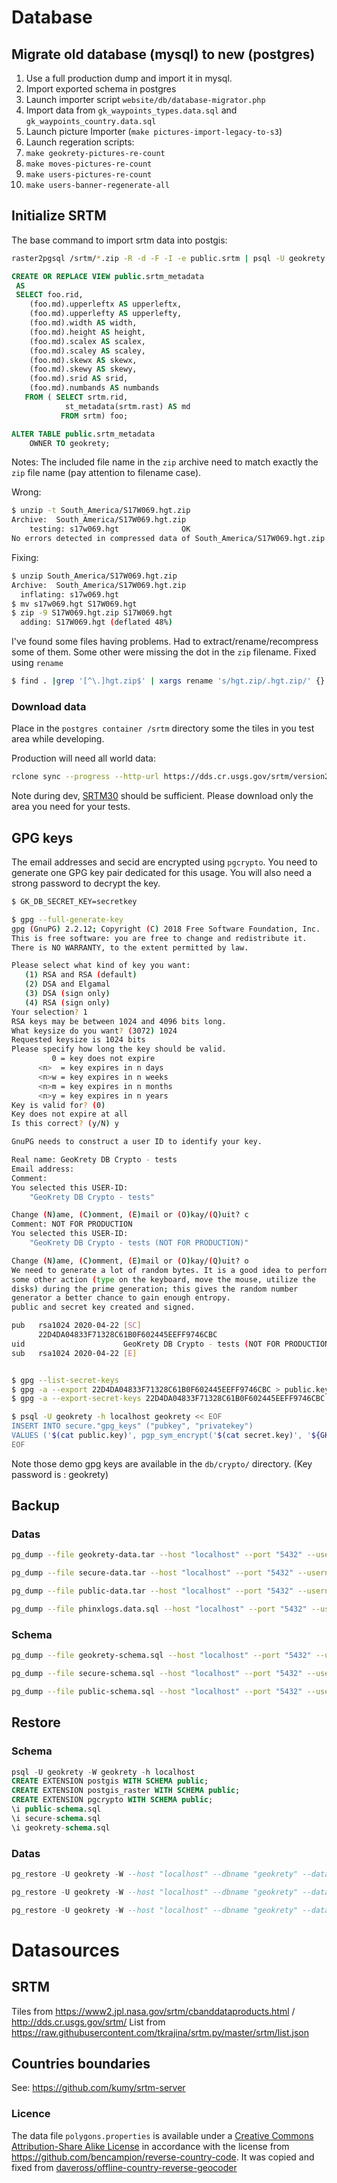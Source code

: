 
# Database

## Migrate old database (mysql) to new (postgres)

1. Use a full production dump and import it in mysql.
1. Import exported schema in postgres
1. Launch importer script `website/db/database-migrator.php`
1. Import data from `gk_waypoints_types.data.sql` and `gk_waypoints_country.data.sql`
1. Launch picture Importer (`make pictures-import-legacy-to-s3`)
1. Launch regeration scripts:
  1. `make geokrety-pictures-re-count`
  1. `make moves-pictures-re-count`
  1. `make users-pictures-re-count`
  1. `make users-banner-regenerate-all`

## Initialize SRTM
The base command to import srtm data into postgis:
```bash
raster2pgsql /srtm/*.zip -R -d -F -I -e public.srtm | psql -U geokrety
```

```sql
CREATE OR REPLACE VIEW public.srtm_metadata
 AS
 SELECT foo.rid,
    (foo.md).upperleftx AS upperleftx,
    (foo.md).upperlefty AS upperlefty,
    (foo.md).width AS width,
    (foo.md).height AS height,
    (foo.md).scalex AS scalex,
    (foo.md).scaley AS scaley,
    (foo.md).skewx AS skewx,
    (foo.md).skewy AS skewy,
    (foo.md).srid AS srid,
    (foo.md).numbands AS numbands
   FROM ( SELECT srtm.rid,
            st_metadata(srtm.rast) AS md
           FROM srtm) foo;

ALTER TABLE public.srtm_metadata
    OWNER TO geokrety;
```

Notes:
The included file name in the `zip` archive need to match exactly the `zip` file name (pay attention to filename case).

Wrong:
```bash
$ unzip -t South_America/S17W069.hgt.zip
Archive:  South_America/S17W069.hgt.zip
    testing: s17w069.hgt              OK
No errors detected in compressed data of South_America/S17W069.hgt.zip.
```
Fixing:
```bash
$ unzip South_America/S17W069.hgt.zip
Archive:  South_America/S17W069.hgt.zip
  inflating: s17w069.hgt             
$ mv s17w069.hgt S17W069.hgt
$ zip -9 S17W069.hgt.zip S17W069.hgt
  adding: S17W069.hgt (deflated 48%)
```

I've found some files having problems. Had to extract/rename/recompress some of them.
Some other were missing the dot in the `zip` filename. Fixed using `rename`
```bash
$ find . |grep '[^\.]hgt.zip$' | xargs rename 's/hgt.zip/.hgt.zip/' {} \;
```

### Download data
Place in the `postgres container /srtm` directory some the tiles in you test area while developing.

Production will need all world data:
```bash
rclone sync --progress --http-url https://dds.cr.usgs.gov/srtm/version2_1/SRTM3/ :http: .
```

Note during dev, [SRTM30](https://dds.cr.usgs.gov/srtm/version2_1/SRTM30/) should be sufficient.
Please download only the area you need for your tests.


## GPG keys
The email addresses and secid are encrypted using `pgcrypto`. You need to generate one GPG key pair dedicated for this
usage. You will also need a strong password to decrypt the key.

```bash
$ GK_DB_SECRET_KEY=secretkey

$ gpg --full-generate-key
gpg (GnuPG) 2.2.12; Copyright (C) 2018 Free Software Foundation, Inc.
This is free software: you are free to change and redistribute it.
There is NO WARRANTY, to the extent permitted by law.

Please select what kind of key you want:
   (1) RSA and RSA (default)
   (2) DSA and Elgamal
   (3) DSA (sign only)
   (4) RSA (sign only)
Your selection? 1
RSA keys may be between 1024 and 4096 bits long.
What keysize do you want? (3072) 1024
Requested keysize is 1024 bits
Please specify how long the key should be valid.
         0 = key does not expire
      <n>  = key expires in n days
      <n>w = key expires in n weeks
      <n>m = key expires in n months
      <n>y = key expires in n years
Key is valid for? (0) 
Key does not expire at all
Is this correct? (y/N) y

GnuPG needs to construct a user ID to identify your key.

Real name: GeoKrety DB Crypto - tests
Email address: 
Comment: 
You selected this USER-ID:
    "GeoKrety DB Crypto - tests"

Change (N)ame, (C)omment, (E)mail or (O)kay/(Q)uit? c
Comment: NOT FOR PRODUCTION
You selected this USER-ID:
    "GeoKrety DB Crypto - tests (NOT FOR PRODUCTION)"

Change (N)ame, (C)omment, (E)mail or (O)kay/(Q)uit? o
We need to generate a lot of random bytes. It is a good idea to perform
some other action (type on the keyboard, move the mouse, utilize the
disks) during the prime generation; this gives the random number
generator a better chance to gain enough entropy.
public and secret key created and signed.

pub   rsa1024 2020-04-22 [SC]
      22D4DA04833F71328C61B0F602445EEFF9746CBC
uid                      GeoKrety DB Crypto - tests (NOT FOR PRODUCTION)
sub   rsa1024 2020-04-22 [E]


$ gpg --list-secret-keys
$ gpg -a --export 22D4DA04833F71328C61B0F602445EEFF9746CBC > public.key
$ gpg -a --export-secret-keys 22D4DA04833F71328C61B0F602445EEFF9746CBC > secret.key

$ psql -U geokrety -h localhost geokrety << EOF
INSERT INTO secure."gpg_keys" ("pubkey", "privatekey")
VALUES ('$(cat public.key)', pgp_sym_encrypt('$(cat secret.key)', '${GK_DB_SECRET_KEY}'));
EOF
```

Note those demo gpg keys are available in the `db/crypto/` directory. (Key password is : geokrety)

## Backup

### Datas
```bash
pg_dump --file geokrety-data.tar --host "localhost" --port "5432" --username "geokrety" --verbose --format=t --blobs --data-only --encoding "UTF8" --schema "geokrety" "geokrety"

pg_dump --file secure-data.tar --host "localhost" --port "5432" --username "geokrety" --verbose --format=t --blobs --data-only --encoding "UTF8" --schema "secure" "geokrety"

pg_dump --file public-data.tar --host "localhost" --port "5432" --username "geokrety" --verbose --format=t --blobs --data-only --encoding "UTF8" --schema "public" --table=srtm --table=countries "geokrety"

pg_dump --file phinxlogs.data.sql --host "localhost" --port "5432" --username "geokrety" --verbose --format=p --blobs --data-only --encoding "UTF8" --schema "geokrety" --table=phinxlog "geokrety"
```

### Schema
```bash
pg_dump --file geokrety-schema.sql --host "localhost" --port "5432" --username "geokrety" --verbose --format=p --schema-only --encoding "UTF8" --schema "geokrety" "geokrety"

pg_dump --file secure-schema.sql --host "localhost" --port "5432" --username "geokrety" --verbose --format=p --schema-only --encoding "UTF8" --schema "secure" "geokrety"

pg_dump --file public-schema.sql --host "localhost" --port "5432" --username "geokrety" --verbose --format=p --schema-only --encoding "UTF8" --schema "public" "geokrety"
```


## Restore

### Schema
```sql
psql -U geokrety -W geokrety -h localhost
CREATE EXTENSION postgis WITH SCHEMA public;
CREATE EXTENSION postgis_raster WITH SCHEMA public;
CREATE EXTENSION pgcrypto WITH SCHEMA public;
\i public-schema.sql
\i secure-schema.sql
\i geokrety-schema.sql
```

### Datas
```sql
pg_restore -U geokrety -W --host "localhost" --dbname "geokrety" --data-only --disable-triggers --verbose --schema "public" public-data.tar

pg_restore -U geokrety -W --host "localhost" --dbname "geokrety" --data-only --disable-triggers --verbose --schema "secure" secure-data.tar

pg_restore -U geokrety -W --host "localhost" --dbname "geokrety" --data-only --disable-triggers --verbose --schema "geokrety" geokrety-data.tar
```

# Datasources

## SRTM
Tiles from https://www2.jpl.nasa.gov/srtm/cbanddataproducts.html / http://dds.cr.usgs.gov/srtm/
List from https://raw.githubusercontent.com/tkrajina/srtm.py/master/srtm/list.json

## Countries boundaries

See: https://github.com/kumy/srtm-server

### Licence
The data file `polygons.properties` is available under a
[Creative Commons Attribution-Share Alike License](http://creativecommons.org/licenses/by-sa/3.0/) in accordance with
the license from https://github.com/bencampion/reverse-country-code. It was copied and fixed from
[daveross/offline-country-reverse-geocoder](https://github.com/daveross/offline-country-reverse-geocoder)
